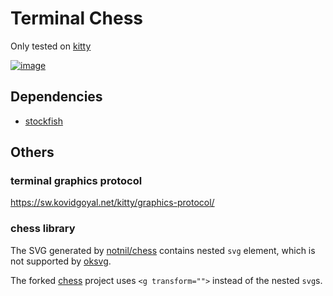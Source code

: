 # Terminal Chess

Only tested on [kitty](https://sw.kovidgoyal.net/kitty/)

[![image](https://i.vimeocdn.com/filter/overlay?src0=https%3A%2F%2Fi.vimeocdn.com%2Fvideo%2F1454993258-51c333bf27726e6c95de8af252ed0044d7ffcb490a3b45822946e14b1eabcb84-d_200x150&src1=http%3A%2F%2Ff.vimeocdn.com%2Fp%2Fimages%2Fcrawler_play.png)](https://vimeo.com/722473285)

## Dependencies
- [stockfish](https://stockfishchess.org/)

## Others

### terminal graphics protocol

https://sw.kovidgoyal.net/kitty/graphics-protocol/

### chess library

The SVG generated by [notnil/chess](https://github.com/notnil/chess) contains nested `svg` element, which is not supported by [oksvg](https://github.com/srwiley/oksvg).

The forked [chess](https://github.com/rhinoxi/chess) project uses `<g transform="">` instead of the nested `svg`s.


